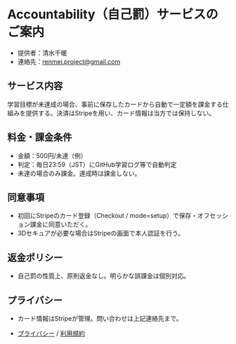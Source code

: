 # Accountability（自己罰）サービスのご案内
- 提供者：清水千暖
- 連絡先：renmei.project@gmail.com
## サービス内容
学習目標が未達成の場合、事前に保存したカードから自動で一定額を課金する仕組みを提供する。決済はStripeを用い、カード情報は当方では保持しない。

## 料金・課金条件
- 金額：500円/未達（例）
- 判定：毎日23:59（JST）にGitHub学習ログ等で自動判定
- 未達の場合のみ課金。達成時は課金しない。

## 同意事項
- 初回にStripeのカード登録（Checkout / mode=setup）で保存・オフセッション課金に同意いただく。
- 3Dセキュアが必要な場合はStripeの画面で本人認証を行う。

## 返金ポリシー
- 自己罰の性質上、原則返金なし。明らかな誤課金は個別対応。

## プライバシー
- カード情報はStripeが管理。問い合わせは上記連絡先まで。

- [プライバシー](/privacy) / [利用規約](/terms)

